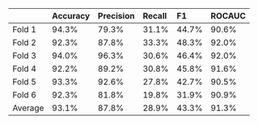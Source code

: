 |         | Accuracy   | Precision   | Recall   | F1    | ROCAUC   |
|:--------|:-----------|:------------|:---------|:------|:---------|
| Fold 1  | 94.3%      | 79.3%       | 31.1%    | 44.7% | 90.6%    |
| Fold 2  | 92.3%      | 87.8%       | 33.3%    | 48.3% | 92.0%    |
| Fold 3  | 94.0%      | 96.3%       | 30.6%    | 46.4% | 92.0%    |
| Fold 4  | 92.2%      | 89.2%       | 30.8%    | 45.8% | 91.6%    |
| Fold 5  | 93.3%      | 92.6%       | 27.8%    | 42.7% | 90.5%    |
| Fold 6  | 92.3%      | 81.8%       | 19.8%    | 31.9% | 90.9%    |
| Average | 93.1%      | 87.8%       | 28.9%    | 43.3% | 91.3%    |